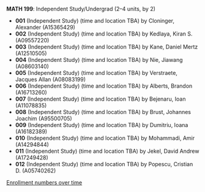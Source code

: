 **MATH 199**: Independent Study/Undergrad (2–4 units, by 2)

- **001** (Independent Study) (time and location TBA) by Cloninger, Alexander (A15365429)
- **002** (Independent Study) (time and location TBA) by Kedlaya, Kiran S. (A09557220)
- **003** (Independent Study) (time and location TBA) by Kane, Daniel Mertz (A12510505)
- **004** (Independent Study) (time and location TBA) by Nie, Jiawang (A08603140)
- **005** (Independent Study) (time and location TBA) by Verstraete, Jacques Allan (A08083199)
- **006** (Independent Study) (time and location TBA) by Alberts, Brandon (A16713260)
- **007** (Independent Study) (time and location TBA) by Bejenaru, Ioan (A11078835)
- **008** (Independent Study) (time and location TBA) by Brust, Johannes Joachim (A95500705)
- **009** (Independent Study) (time and location TBA) by Dumitriu, Ioana (A16182389)
- **010** (Independent Study) (time and location TBA) by Mohammadi, Amir (A14294844)
- **011** (Independent Study) (time and location TBA) by Jekel, David Andrew (A17249428)
- **012** (Independent Study) (time and location TBA) by Popescu, Cristian D. (A05740262)

[Enrollment numbers over time](./MATH199.tsv)
